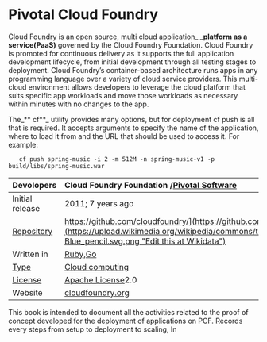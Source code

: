 #                               Pivotal Cloud Foundry

Cloud Foundry is an open source, multi cloud application_ _**platform as a service\(PaaS\)** governed by the Cloud Foundry Foundation. Cloud Foundry is promoted for continuous delivery as it supports the full application development lifecycle, from initial development through all testing stages to deployment. Cloud Foundry’s container-based architecture runs apps in any programming language over a variety of cloud service providers. This multi-cloud environment allows developers to leverage the cloud platform that suits specific app workloads and move those workloads as necessary within minutes with no changes to the app.

The_** cf**_ utility provides many options, but for deployment cf push is all that is required. It accepts arguments to specify the name of the application, where to load it from and the URL that should be used to access it. For example:

```
   cf push spring-music -i 2 -m 512M -n spring-music-v1 -p build/libs/spring-music.war
```

| Devolopers | Cloud Foundry Foundation /[Pivotal Software](https://en.wikipedia.org/wiki/Pivotal_Software) |
| :--- | :--- |
| Initial release | 2011; 7 years ago |
| [Repository](https://en.wikipedia.org/wiki/Repository_%28version_control%29) | [https://github.com/cloudfoundry/](https://github.com/cloudfoundry/)[![](https://upload.wikimedia.org/wikipedia/commons/thumb/7/73/Blue_pencil.svg/10px-Blue_pencil.svg.png "Edit this at Wikidata")](https://www.wikidata.org/wiki/Q5135664#P1324) |
| Written in | [Ruby](https://en.wikipedia.org/wiki/Ruby_%28programming_language%29),[Go](https://en.wikipedia.org/wiki/Golang) |
| [Type](https://en.wikipedia.org/wiki/Software_categories#Broad_categories) | [Cloud computing](https://en.wikipedia.org/wiki/Cloud_computing) |
| [License](https://en.wikipedia.org/wiki/Software_license) | [Apache License](https://en.wikipedia.org/wiki/Apache_License)2.0 |
| Website | [cloudfoundry.org](http://cloudfoundry.org/) |

This book is intended to document all the activities related to the proof of concept developed for the deployment of applications on PCF. Records every steps from setup to deployment to scaling, In

